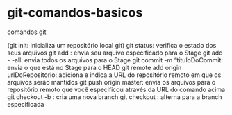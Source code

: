 # git-comandos-basicos
comandos git

(git init: inicializa um repositório local git)
git status: verifica o estado dos seus arquivos
git add <nomeDoArquivo>: envia seu arquivo especificado para o Stage
git add - -all: envia todos os arquivos para o Stage
git commit -m “tituloDoCommit: envia o que está no Stage para o HEAD
git remote add origin urlDoRepositorio: adiciona e indica a URL do repositório remoto em que os arquivos serão mantidos
git push origin master: envia os arquivos para o repositório remoto que você especificou através da URL do comando acima
git checkout -b <nomeDaBranch>: cria uma nova branch
git checkout <nomeDaBranch>: alterna para a branch especificada
